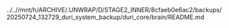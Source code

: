 ../..//mnt/h/ARCHIVE/.UNWRAP/D/STAGE2_INNER/8cfaeb0e6ac2/backups/20250724_132729_duri_system_backup/duri_core/brain/README.md